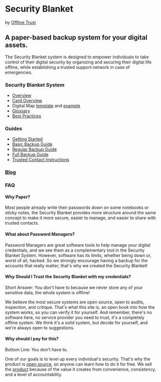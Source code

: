 # Security Blanket 
by [Offline Trust](/index.md)

## A paper-based backup system for your digital assets. 
The Security Blanket system is designed to empower individuals to take control of their digital security by organizing and securing their digital life offline, while establishing a trusted support network in case of emergencies.

### Security Blanket System
* [Overview](./blog/introducing-the-security-blanket.md)
* [Card Overview](./docs/card-overview.md)
* Digital Map [template](./docs/digital-map-template.md) and [example](./docs/digital-map-example.md)
* [Glossary](./docs/glossary.md)
* [Best Practices](./docs/security-best-practices.md)

### Guides
* [Getting Started](./docs/getting-started.md)
* [Basic Backup Guide](./docs/basic-backup-guide.md)
* [Regular Backup Guide](./docs/regular-backup-guide.md)
* [Full Backup Guide](./docs/full-backup-guide.md)
* [Trusted Contact Instructions](./docs/contact-instructions.md)

### [Blog](./blog/index.md)

### FAQ
#### Why Paper?
Most people already write their passwords down on some notebooks or sticky notes, the Security Blanket provides more structure around the same concept to make it more secure, easier to manage, and easier to share with trusted contacts.

#### What about Password Managers?
Password Managers are great software tools to help manage your digital credentials, and we see them as a complementary tool in the Security Blanket System. However, software has its limits, whether being down or, worst of all, hacked. So we strongly encourage having a backup for the accounts that really matter, that's why we created the Security Blanket!

#### Why Should I Trust the Security Blanket with my credentials?
Short Answer: You don't have to because we never store any of your sensitive data, the whole system is offline! 

We believe the most secure systems are open source, open to audits, inspection, and critique. That's what this site is, an open book into how the system works, so you can verify it for yourself. And remember, there's no software here, no service provider you need to trust, it's a completely offline system. We think it's a solid system, but decide for yourself, and we're always open to suggestions.

#### Why should I pay for this?
Bottom Line: You don't have to.

One of our goals is to level up every individual's security. That's why the product is [open source](https://github.com/offline-trust/security-blanket), so anyone can learn how to do it for free. We sell the [product](shop.offlinetrust.com) because of the value it creates from convenience, consistency, and a level of accountability.